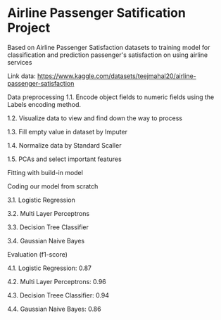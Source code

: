 # Airline Passenger Satification Project
Based on Airline Passenger Satisfaction datasets to training model for classification and prediction passenger's satisfaction on using airline services

Link data: https://www.kaggle.com/datasets/teejmahal20/airline-passenger-satisfaction

Data preprocessing
1.1. Encode object fields to numeric fields using the Labels encoding method.

1.2. Visualize data to view and find down the way to process

1.3. Fill empty value in dataset by Imputer

1.4. Normalize data by Standard Scaller

1.5. PCAs and select important features

Fitting with build-in model

Coding our model from scratch

3.1. Logistic Regression

3.2. Multi Layer Perceptrons

3.3. Decision Tree Classifier

3.4. Gaussian Naive Bayes

Evaluation (f1-score)

4.1. Logistic Regression: 0.87

4.2. Multi Layer Perceptrons: 0.96

4.3. Decision Treee Classifier: 0.94

4.4. Gaussian Naive Bayes: 0.86
